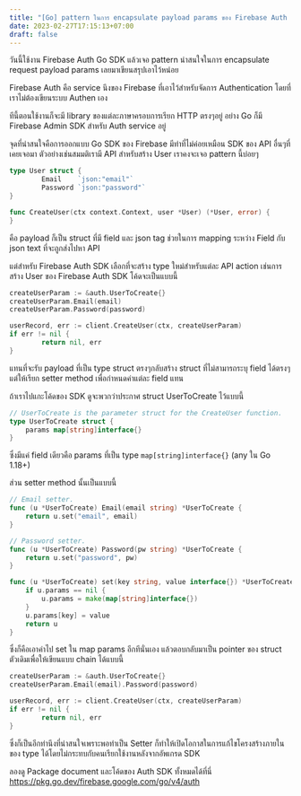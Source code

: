 ```yaml
---
title: "[Go] pattern ในการ encapsulate payload params ของ Firebase Auth SDK"
date: 2023-02-27T17:15:13+07:00
draft: false
---
```


วันนี้ใช้งาน Firebase Auth Go SDK แล้วเจอ pattern น่าสนใจในการ encapsulate request payload params เลยมาเขียนสรุปเอาไว้หน่อย

<!--more-->

Firebase Auth คือ service นึงของ Firebase ที่เอาไว้สำหรับจัดการ Authentication โดยที่เราไม่ต้องเขียนระบบ Authen เอง

ทีนี้ตอนใช้งานก็จะมี library ของแต่ละภาษาครอบการเรียก HTTP ตรงๆอยู่ อย่าง Go ก็มี Firebase Admin SDK สำหรับ Auth service อยู่

จุดที่น่าสนใจคือการออกแบบ Go SDK ของ Firebase มีท่าที่ไม่ค่อยเหมือน SDK ของ API อื่นๆที่เคยเจอมา ตัวอย่างเช่นสมมติเรามี API สำหรับสร้าง User เราคงจะเจอ pattern นี้บ่อยๆ

```go
type User struct {
        Email    `json:"email"`
        Password `json:"password"`
}

func CreateUser(ctx context.Context, user *User) (*User, error) {
}
```

คือ payload ก็เป็น struct ที่มี field และ json tag ช่วยในการ mapping ระหว่าง Field กับ json text ที่จะถูกส่งไปหา API

แต่สำหรับ Firebase Auth SDK เลือกที่จะสร้าง type ใหม่สำหรับแต่ละ API action เช่นการสร้าง User ของ Firebase Auth SDK โค้ดจะเป็นแบบนี้

```go
createUserParam := &auth.UserToCreate{}
createUserParam.Email(email)
createUserParam.Password(password)

userRecord, err := client.CreateUser(ctx, createUserParam)
if err != nil {
        return nil, err
}
```

แทนที่จะรับ payload ที่เป็น type struct ตรงๆกลับสร้าง struct ที่ไม่สามารถระบุ field ได้ตรงๆ แต่ให้เรียก setter method เพื่อกำหนดค่าแต่ละ field แทน

ถ้าเราไปแกะโค้ดของ SDK ดูจะพวกว่าประกาศ struct UserToCreate ไว้แบบนี้

```go
// UserToCreate is the parameter struct for the CreateUser function.
type UserToCreate struct {
	params map[string]interface{}
}
```

ซึ่งมีแค่ field เดียวคือ params ที่เป็น type `map[string]interface{}` (any ใน Go 1.18+)

ส่วน setter method นั้นเป็นแบบนี้

```go
// Email setter.
func (u *UserToCreate) Email(email string) *UserToCreate {
	return u.set("email", email)
}

// Password setter.
func (u *UserToCreate) Password(pw string) *UserToCreate {
	return u.set("password", pw)
}

func (u *UserToCreate) set(key string, value interface{}) *UserToCreate {
	if u.params == nil {
		u.params = make(map[string]interface{})
	}
	u.params[key] = value
	return u
}
```

ซึ่งก็คือเอาค่าไป set ใน map params อีกทีนั่นเอง แล้วตอบกลับมาเป็น pointer ของ struct ตัวเดิมเพื่อให้เขียนแบบ chain ได้แบบนี้

```go
createUserParam := &auth.UserToCreate{}
createUserParam.Email(email).Password(password)

userRecord, err := client.CreateUser(ctx, createUserParam)
if err != nil {
        return nil, err
}
```

ซึ่งก็เป็นอีกท่านึงที่น่าสนใจเพราะพอทำเป็น Setter ก็ทำให้เปิดโอกาสในการแก้ไขโครงสร้างภายในของ type ได้โดยไม่กระทบกับคนเรียกใช้งานหลังจากอัพเกรด SDK

ลองดู Package document และโค้ดของ Auth SDK ทั้งหมดได้ที่นี่ https://pkg.go.dev/firebase.google.com/go/v4/auth
